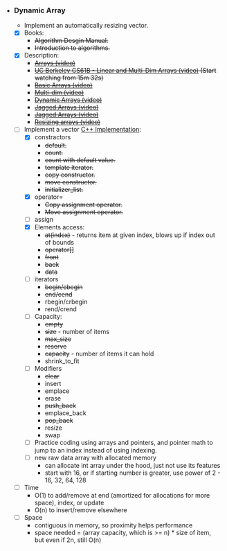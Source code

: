 - ### Dynamic Array
    - Implement an automatically resizing vector.
    - [x] Books:
        - ~~Algorithm Desgin Manual.~~
        - ~~Introduction to algorithms.~~
    - [x] Description:
        - ~~[Arrays (video)](https://www.coursera.org/learn/data-structures/lecture/OsBSF/arrays)~~
        - ~~[UC Berkeley CS61B - Linear and Multi-Dim Arrays (video)](https://archive.org/details/ucberkeley_webcast_Wp8oiO_CZZE) (Start watching from 15m 32s)~~
        - ~~[Basic Arrays (video)](https://archive.org/details/0102WhatYouShouldKnow/02_04-basicArrays.mp4)~~
        - ~~[Multi-dim (video)](https://archive.org/details/0102WhatYouShouldKnow/02_05-multidimensionalArrays.mp4)~~
        - ~~[Dynamic Arrays (video)](https://www.coursera.org/learn/data-structures/lecture/EwbnV/dynamic-arrays)~~
        - ~~[Jagged Arrays (video)](https://www.youtube.com/watch?v=1jtrQqYpt7g)~~
        - ~~[Jagged Arrays (video)](https://archive.org/details/0102WhatYouShouldKnow/02_06-jaggedArrays.mp4)~~
        - ~~[Resizing arrays (video)](https://archive.org/details/0102WhatYouShouldKnow/03_01-resizableArrays.mp4)~~
    - [ ] Implement a vector [C++ Implementation](https://gitlab.com/wow2006/datastructures/-/tree/master/DataStructures%2FDynamicArray):
        - [x] constractors
            - ~~default.~~
            - ~~count.~~
            - ~~count with default value.~~
            - ~~template iterator.~~
            - ~~copy constructor.~~
            - ~~move constructor.~~
            - ~~initializer_list.~~
        - [x] operator=
            - ~~Copy assignment operator.~~
            - ~~Move assignment operator.~~
        - [ ] assign
        - [x] Elements access:
            - ~~at(index)~~ - returns item at given index, blows up if index out of bounds
            - ~~operator[]~~
            - ~~front~~
            - ~~back~~
            - ~~data~~
        - [ ] iterators
            - ~~begin/cbegin~~
            - ~~end/cend~~
            - rbegin/crbegin
            - rend/crend
        - [ ] Capacity:
            - ~~empty~~
            - ~~size~~ - number of items
            - ~~max_size~~
            - ~~reserve~~
            - ~~capacity~~ - number of items it can hold
            - shrink_to_fit
        - [ ] Modifiers
            - ~~clear~~
            - insert
            - emplace
            - erase
            - ~~push_back~~
            - emplace_back
            - ~~pop_back~~
            - resize
            - swap
        - [ ] Practice coding using arrays and pointers, and pointer math to jump to an index instead of using indexing.
        - [ ] new raw data array with allocated memory
            - can allocate int array under the hood, just not use its features
            - start with 16, or if starting number is greater, use power of 2 - 16, 32, 64, 128
    - [ ] Time
        - O(1) to add/remove at end (amortized for allocations for more space), index, or update
        - O(n) to insert/remove elsewhere
    - [ ] Space
        - contiguous in memory, so proximity helps performance
        - space needed = (array capacity, which is >= n) * size of item, but even if 2n, still O(n)

